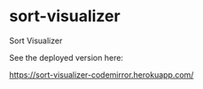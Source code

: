 # sort-visualizer

Sort Visualizer 

See the deployed version here:

https://sort-visualizer-codemirror.herokuapp.com/
